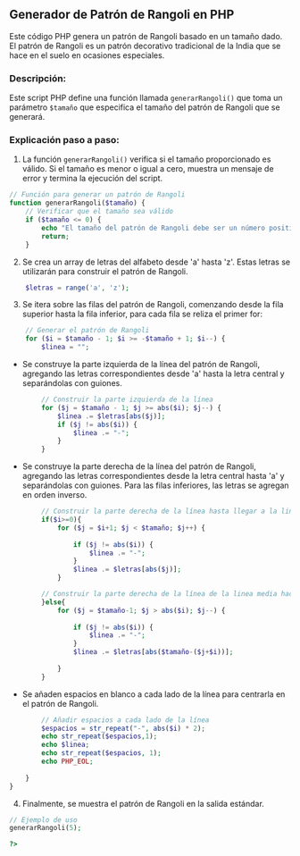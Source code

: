 ## Generador de Patrón de Rangoli en PHP

Este código PHP genera un patrón de Rangoli basado en un tamaño dado. El patrón de Rangoli es un patrón decorativo tradicional de la India que se hace en el suelo en ocasiones especiales.

### Descripción:

Este script PHP define una función llamada `generarRangoli()` que toma un parámetro `$tamaño` que especifica el tamaño del patrón de Rangoli que se generará.

### Explicación paso a paso:

1. La función `generarRangoli()` verifica si el tamaño proporcionado es válido. Si el tamaño es menor o igual a cero, muestra un mensaje de error y termina la ejecución del script.
```php
// Función para generar un patrón de Rangoli
function generarRangoli($tamaño) {
    // Verificar que el tamaño sea válido
    if ($tamaño <= 0) {
        echo "El tamaño del patrón de Rangoli debe ser un número positivo.";
        return;
    }
```

2. Se crea un array de letras del alfabeto desde 'a' hasta 'z'. Estas letras se utilizarán para construir el patrón de Rangoli.

```php
    $letras = range('a', 'z');
```

3. Se itera sobre las filas del patrón de Rangoli, comenzando desde la fila superior hasta la fila inferior, para cada fila se reliza el primer for:

```php
    // Generar el patrón de Rangoli
    for ($i = $tamaño - 1; $i >= -$tamaño + 1; $i--) {
        $linea = "";
```

   - Se construye la parte izquierda de la línea del patrón de Rangoli, agregando las letras correspondientes desde 'a' hasta la letra central y separándolas con guiones.
     
```php
        // Construir la parte izquierda de la línea
        for ($j = $tamaño - 1; $j >= abs($i); $j--) {
            $linea .= $letras[abs($j)];
            if ($j != abs($i)) {
                $linea .= "-";
            }
        }
```

   - Se construye la parte derecha de la línea del patrón de Rangoli, agregando las letras correspondientes desde la letra central hasta 'a' y separándolas con guiones. Para las filas         inferiores, las letras se agregan en orden inverso.

```php
        // Construir la parte derecha de la línea hasta llegar a la linea media
        if($i>=0){
            for ($j = $i+1; $j < $tamaño; $j++) {
                
                if ($j != abs($i)) {
                    $linea .= "-";
                }
                $linea .= $letras[abs($j)];
            }

        // Construir la parte derecha de la línea de la linea media hacia abajo
        }else{
            for ($j = $tamaño-1; $j > abs($i); $j--) {
                
                if ($j != abs($i)) {
                    $linea .= "-";
                }
                $linea .= $letras[abs($tamaño-($j+$i))];
                
            }
        }
```

   - Se añaden espacios en blanco a cada lado de la línea para centrarla en el patrón de Rangoli.

```php
        // Añadir espacios a cada lado de la línea
        $espacios = str_repeat("-", abs($i) * 2);
        echo str_repeat($espacios,1);
        echo $linea;
        echo str_repeat($espacios, 1);
        echo PHP_EOL;
  
    }
}
```

4. Finalmente, se muestra el patrón de Rangoli en la salida estándar.

```php
// Ejemplo de uso
generarRangoli(5);

?>
```





   
   
   
   
   



